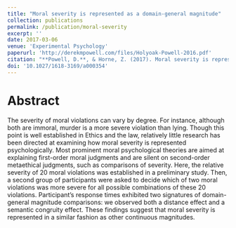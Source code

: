 ```yaml
---
title: "Moral severity is represented as a domain-general magnitude"
collection: publications
permalink: /publication/moral-severity
excerpt: ''
date: 2017-03-06
venue: 'Experimental Psychology'
paperurl: 'http://derekmpowell.com/files/Holyoak-Powell-2016.pdf'
citation: "**Powell, D.**, & Horne, Z. (2017). Moral severity is represented as a domain-general magnitude. *Experimental Psychology*, *64*, 142-147."
doi: '10.1027/1618-3169/a000354'
---
```


# Abstract

The severity of moral violations can vary by degree. For instance, although both are immoral, murder is a more severe violation than lying. Though this point is well established in Ethics and the law, relatively little research has been directed at examining how moral severity is represented psychologically. Most prominent moral psychological theories are aimed at explaining first-order moral judgments and are silent on second-order metaethical judgments, such as comparisons of severity. Here, the relative severity of 20 moral violations was established in a preliminary study. Then, a second group of participants were asked to decide which of two moral violations was more severe for all possible combinations of these 20 violations. Participant’s response times exhibited two signatures of domain-general magnitude comparisons: we observed both a distance effect and a semantic congruity effect. These findings suggest that moral severity is represented in a similar fashion as other continuous magnitudes.

